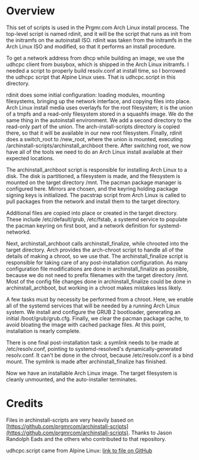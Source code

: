 # Overview

This set of scripts is used in the Prgmr.com Arch Linux install process.
The top-level script is named rdinit, and it will be the script that runs
as init from the initramfs on the autoinstall ISO.
rdinit was taken from the initramfs in the Arch Linux ISO and modified,
so that it performs an install procedure.

To get a network address from dhcp while building an image, we use the
udhcpc client from busybox, which is shipped in the Arch Linux initramfs.
I needed a script to properly build resolv.conf at install time, so I borrowed
the udhcpc script that Alpine Linux uses.
That is udhcpc.script in this directory.

rdinit does some initial configuration: loading modules, mounting filesystems,
bringing up the network interface, and copying files into place. Arch Linux
install media uses overlayfs for the root filesystem; it is the union of a
tmpfs and a read-only filesystem stored in a squashfs image. We do the same
thing in the autoinstall environment. We add a second directory to the
read-only part of the union. The arch-install-scripts directory is copied
there, so that it will be available in our new root filesystem. Finally, rdinit
does a switch_root to /new_root, where the union is mounted, executing
/archinstall-scripts/archinstall_archboot there. After switching root, we now
have all of the tools we need to do an Arch Linux install available at their
expected locations.

The archinstall_archboot script is responsible for installing Arch
Linux to a disk.  The disk is partitioned, a filesystem is made, and
the filesystem is mounted on the target directory /mnt.  The pacman
package manager is configured here.  Mirrors are chosen, and the
keyring holding package signing keys is initialized.  The pacstrap
script from Arch Linux is called to pull packages from the network and
install them to the target directory.

Additional files are copied into place or created in the target
directory.  These include /etc/default/grub, /etc/fstab, a systemd
service to populate the pacman keyring on first boot, and a network
definition for systemd-networkd.

Next, archinstall_archboot calls archinstall_finalize, while chrooted
into the target directory.  Arch provides the arch-chroot script to
handle all of the details of making a chroot, so we use that.  The
archinstall_finalize script is responsible for taking care of any
post-installation configuration.  As many configuration file
modifications are done in archinstall_finalize as possible, because we
do not need to prefix filenames with the target directory /mnt.  Most
of the config file changes done in archinstall_finalize could be done
in archinstall_archboot, but working in a chroot makes mistakes less
likely.

A few tasks must by necessity be performed from a chroot.  Here, we
enable all of the systemd services that will be needed by a running
Arch Linux system.  We install and configure the GRUB 2 bootloader,
generating an initial /boot/grub/grub.cfg.  Finally, we clear the
pacman package cache, to avoid bloating the image with cached package
files.  At this point, installation is nearly complete.

There is one final post-installation task: a symlink needs to be made
at /etc/resolv.conf, pointing to systemd-resolved's
dynamically-generated resolv.conf.  It can't be done in the chroot,
because /etc/resolv.conf is a bind mount.  The symlink is made after
archinstall_finalize has finished.

Now we have an installable Arch Linux image.  The target filesystem is
cleanly unmounted, and the auto-installer terminates.

# Credits

Files in archinstall-scripts are very heavily based on
[https://github.com/prgmrcom/archinstall-scripts](https://github.com/prgmrcom/archinstall-scripts).
Thanks to Jason Randolph Eads and the others who contributed to that
repository.

udhcpc.script came from Alpine Linux:
[link to file on GitHub](https://github.com/alpinelinux/aports/raw/master/main/busybox-initscripts/default.script)
